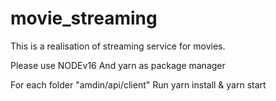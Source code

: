 # movie_streaming
This is a realisation of streaming service for movies.

Please use NODEv16
And yarn as package manager

For each folder "amdin/api/client"
Run yarn install & yarn start

